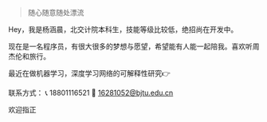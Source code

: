 > 随心随意随处漂流 


Hey，我是杨涵晨，北交计院本科生，技能等级比较低，绝招尚在开发中。

现在是一名程序员，有很大很多的梦想与愿望，希望能有人能一起陪我。喜欢听周杰伦和旅行。

最近在做机器学习，深度学习网络的可解释性研究👉 


联系方式：
📞  18801116521
📧  16281052@bjtu.edu.cn

欢迎指正


